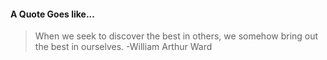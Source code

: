 #### A Quote Goes like...
> When we seek to discover the best in others, we somehow bring out the best in ourselves.
> -William Arthur Ward